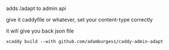 adds /adapt to admin api

give it caddyfile or whatever, set your content-type correctly

it will give you back json file

`xcaddy build --with github.com/adamburgess/caddy-admin-adapt`
